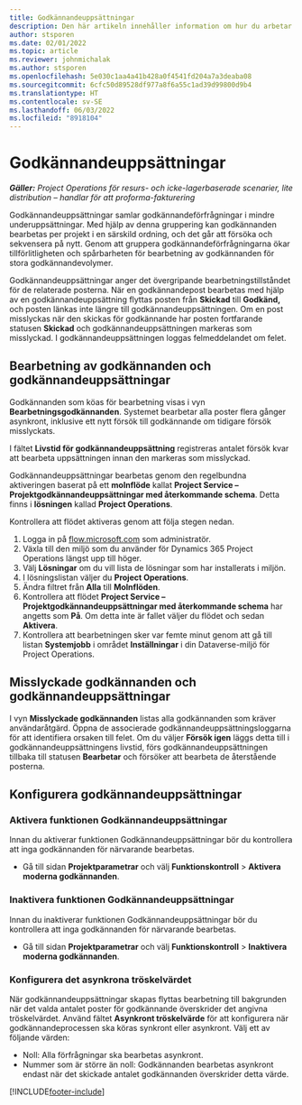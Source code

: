 ```yaml
---
title: Godkännandeuppsättningar
description: Den här artikeln innehåller information om hur du arbetar med godkännandeuppsättningar, förfrågningar och underuppsättningar för dessa åtgärder.
author: stsporen
ms.date: 02/01/2022
ms.topic: article
ms.reviewer: johnmichalak
ms.author: stsporen
ms.openlocfilehash: 5e030c1aa4a41b428a0f4541fd204a7a3deaba08
ms.sourcegitcommit: 6cfc50d89528df977a8f6a55c1ad39d99800d9b4
ms.translationtype: HT
ms.contentlocale: sv-SE
ms.lasthandoff: 06/03/2022
ms.locfileid: "8918104"
---
```

# <a name="approval-sets"></a>Godkännandeuppsättningar

_**Gäller:** Project Operations för resurs- och icke-lagerbaserade scenarier, lite distribution – handlar för att proforma-fakturering_

Godkännandeuppsättningar samlar godkännandeförfrågningar i mindre underuppsättningar. Med hjälp av denna gruppering kan godkännanden bearbetas per projekt i en särskild ordning, och det går att försöka och sekvensera på nytt. Genom att gruppera godkännandeförfrågningarna ökar tillförlitligheten och spårbarheten för bearbetning av godkännanden för stora godkännandevolymer.

Godkännandeuppsättningar anger det övergripande bearbetningstillståndet för de relaterade posterna. När en godkännandepost bearbetas med hjälp av en godkännandeuppsättning flyttas posten från **Skickad** till **Godkänd,** och posten länkas inte längre till godkännandeuppsättningen. Om en post misslyckas när den skickas för godkännande har posten fortfarande statusen **Skickad** och godkännandeuppsättningen markeras som misslyckad. I godkännandeuppsättningen loggas felmeddelandet om felet.

## <a name="processing-approvals-and-approval-sets"></a>Bearbetning av godkännanden och godkännandeuppsättningar
Godkännanden som köas för bearbetning visas i vyn **Bearbetningsgodkännanden**. Systemet bearbetar alla poster flera gånger asynkront, inklusive ett nytt försök till godkännande om tidigare försök misslyckats.

I fältet **Livstid för godkännandeuppsättning** registreras antalet försök kvar att bearbeta uppsättningen innan den markeras som misslyckad.

Godkännandeuppsättningar bearbetas genom den regelbundna aktiveringen baserat på ett **molnflöde** kallat **Project Service – Projektgodkännandeuppsättningar med återkommande schema**. Detta finns i **lösningen** kallad **Project Operations**. 

Kontrollera att flödet aktiveras genom att följa stegen nedan.

1. Logga in på [flow.microsoft.com](https://powerautomate.microsoft.com) som administratör.
2. Växla till den miljö som du använder för Dynamics 365 Project Operations längst upp till höger.
3. Välj **Lösningar** om du vill lista de lösningar som har installerats i miljön.
4. I lösningslistan väljer du **Project Operations**.
5. Ändra filtret från **Alla** till **Molnflöden**.
6. Kontrollera att flödet **Project Service – Projektgodkännandeuppsättningar med återkommande schema** har angetts som **På**. Om detta inte är fallet väljer du flödet och sedan **Aktivera**.
7. Kontrollera att bearbetningen sker var femte minut genom att gå till listan **Systemjobb** i området **Inställningar** i din Dataverse-miljö för Project Operations.

## <a name="failed-approvals-and-approval-sets"></a>Misslyckade godkännanden och godkännandeuppsättningar
I vyn **Misslyckade godkännanden** listas alla godkännanden som kräver användaråtgärd. Öppna de associerade godkännandeuppsättningsloggarna för att identifiera orsaken till felet.
Om du väljer **Försök igen** läggs detta till i godkännandeuppsättningens livstid, förs godkännandeuppsättningen tillbaka till statusen **Bearbetar** och försöker att bearbeta de återstående posterna.

## <a name="configure-approval-sets"></a>Konfigurera godkännandeuppsättningar

### <a name="enable-the-approval-sets-feature"></a>Aktivera funktionen Godkännandeuppsättningar
Innan du aktiverar funktionen Godkännandeuppsättningar bör du kontrollera att inga godkännanden för närvarande bearbetas.

- Gå till sidan **Projektparametrar** och välj **Funktionskontroll** > **Aktivera moderna godkännanden**.

### <a name="turn-off-the-approval-sets-feature"></a>Inaktivera funktionen Godkännandeuppsättningar
Innan du inaktiverar funktionen Godkännandeuppsättningar bör du kontrollera att inga godkännanden för närvarande bearbetas.

- Gå till sidan **Projektparametrar** och välj **Funktionskontroll** > **Inaktivera moderna godkännanden**.

### <a name="configuring-the-asynchronous-threshold"></a>Konfigurera det asynkrona tröskelvärdet 
När godkännandeuppsättningar skapas flyttas bearbetning till bakgrunden när det valda antalet poster för godkännande överskrider det angivna tröskelvärdet. Använd fältet **Asynkront tröskelvärde** för att konfigurera när godkännandeprocessen ska köras synkront eller asynkront. Välj ett av följande värden:

  - Noll: Alla förfrågningar ska bearbetas asynkront. 
  - Nummer som är större än noll: Godkännanden bearbetas asynkront endast när det skickade antalet godkännanden överskrider detta värde.

[!INCLUDE[footer-include](../includes/footer-banner.md)]
